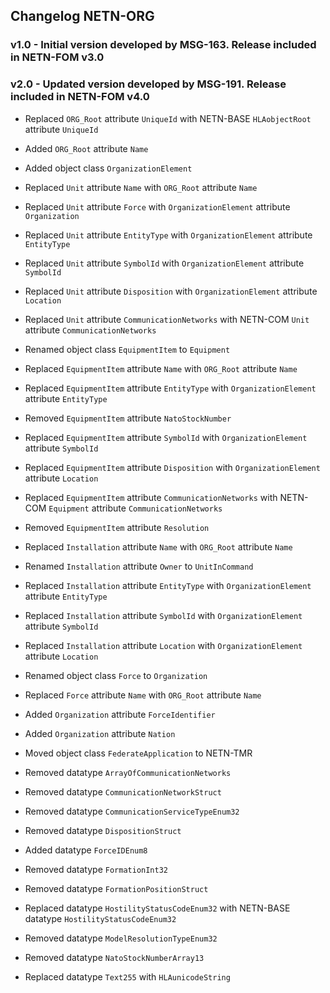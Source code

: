 ## Changelog NETN-ORG

### v1.0 - Initial version developed by MSG-163. Release included in NETN-FOM v3.0



### v2.0 - Updated version developed by MSG-191. Release included in NETN-FOM v4.0

* Replaced `ORG_Root` attribute `UniqueId` with NETN-BASE `HLAobjectRoot` attribute `UniqueId`
* Added `ORG_Root` attribute `Name`

* Added object class `OrganizationElement`

* Replaced `Unit` attribute `Name` with `ORG_Root` attribute `Name`
* Replaced `Unit` attribute `Force` with `OrganizationElement` attribute `Organization`
* Replaced `Unit` attribute `EntityType` with `OrganizationElement` attribute `EntityType`
* Replaced `Unit` attribute `SymbolId` with `OrganizationElement` attribute `SymbolId`
* Replaced `Unit` attribute `Disposition` with `OrganizationElement` attribute `Location`
* Replaced `Unit` attribute `CommunicationNetworks` with NETN-COM `Unit` attribute `CommunicationNetworks`

* Renamed object class `EquipmentItem` to `Equipment` 
* Replaced `EquipmentItem` attribute `Name` with `ORG_Root` attribute `Name`
* Replaced `EquipmentItem` attribute `EntityType` with `OrganizationElement` attribute `EntityType`
* Removed `EquipmentItem` attribute `NatoStockNumber`
* Replaced `EquipmentItem` attribute `SymbolId` with `OrganizationElement` attribute `SymbolId`
* Replaced `EquipmentItem` attribute `Disposition` with `OrganizationElement` attribute `Location`
* Replaced `EquipmentItem` attribute `CommunicationNetworks` with NETN-COM `Equipment` attribute `CommunicationNetworks`
* Removed `EquipmentItem` attribute `Resolution`

* Replaced `Installation` attribute `Name` with `ORG_Root` attribute `Name`
* Renamed `Installation` attribute `Owner` to `UnitInCommand` 
* Replaced `Installation` attribute `EntityType` with `OrganizationElement` attribute `EntityType`
* Replaced `Installation` attribute `SymbolId` with `OrganizationElement` attribute `SymbolId`
* Replaced `Installation` attribute `Location` with `OrganizationElement` attribute `Location`

* Renamed object class `Force` to `Organization`
* Replaced `Force` attribute `Name` with `ORG_Root` attribute `Name`
* Added `Organization` attribute `ForceIdentifier`
* Added `Organization` attribute `Nation`

* Moved object class `FederateApplication` to NETN-TMR

* Removed datatype `ArrayOfCommunicationNetworks`
* Removed datatype `CommunicationNetworkStruct`
* Removed datatype `CommunicationServiceTypeEnum32`
* Removed datatype `DispositionStruct`
* Added datatype `ForceIDEnum8`
* Removed datatype `FormationInt32`
* Removed datatype `FormationPositionStruct`
* Replaced datatype `HostilityStatusCodeEnum32` with NETN-BASE datatype `HostilityStatusCodeEnum32`
* Removed datatype `ModelResolutionTypeEnum32`
* Removed datatype `NatoStockNumberArray13`
* Replaced datatype `Text255` with `HLAunicodeString`

